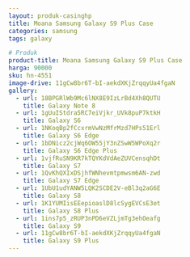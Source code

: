 ```yaml
---
layout: produk-casinghp
title: Moana Samsung Galaxy S9 Plus Case
categories: samsung
tags: galaxy

# Produk
product-title: Moana Samsung Galaxy S9 Plus Case
harga: 90000
sku: hn-4551
image-drive: 11gCw8br6T-bI-aekdXKjZrqqyUa4fgaN
gallery:
  - url: 18BPGRlWb9Mc6lNX8E9IzLrBd4Xh8QUTU
    title: Galaxy Note 8
  - url: 1gUuIStdra5RC7eiVjkr_UVk8puP7ktkH
    title: Galaxy S6
  - url: 1NKoqBp2fCcxrmVwNzMfrMzd7HPs51Erl
    title: Galaxy S6 Edge
  - url: 1bDNicz2cjWq6OW55jY3nZSwW5WPoXq2r
    title: Galaxy S6 Edge Plus
  - url: 1vjfRuSN9KR7kTQYKdVdAeZUVCensqhDt
    title: Galaxy S7
  - url: 1QvKhQXIxDSjhfWNhevmtpmwsm6AN-zwd
    title: Galaxy S7 Edge
  - url: 1UbU1udYANW5LQK2SCDE2V-eBl3q2aG6E
    title: Galaxy S8
  - url: 1K1YUMIisEEepioaslD8lcSygEVCsE3et
    title: Galaxy S8 Plus
  - url: 1ins7p5_zRUP3nPD6eVZLjmTg3ehOeafg
    title: Galaxy S9
  - url: 11gCw8br6T-bI-aekdXKjZrqqyUa4fgaN
    title: Galaxy S9 Plus
---
```

